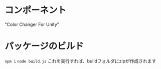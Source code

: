 # コンポーネント

"Color Changer For Unity"

# パッケージのビルド
`npm i`
`node build.js`
これを実行すれば、buildフォルダにzipが作成されます
